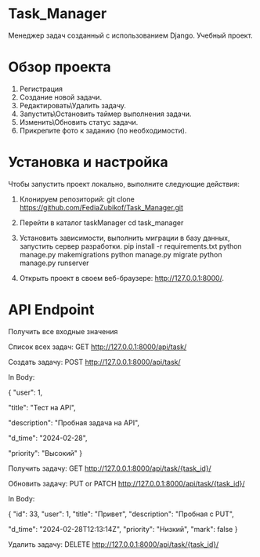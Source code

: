 # Task_Manager
Менеджер задач созданный с использованием Django. Учебный проект.

# Обзор проекта
1. Регистрация
2. Создание новой задачи.
3. Редактировать\Удалить задачу.
4. Запустить\Остановить таймер выполнения задачи.
5. Изменить\Обновить статус задачи.
6. Прикрепите фото к заданию (по необходимости).

# Установка и настройка
Чтобы запустить проект локально, выполните следующие действия:
1. Клонируем репозиторий:
git clone https://github.com/FediaZubikof/Task_Manager.git

2. Перейти в каталог taskManager
cd task_manager

3. Установить зависимости, выполнить миграции в базу данных, запустить сервер разработки.
pip install -r requirements.txt
python manage.py makemigrations
python manage.py migrate
python manage.py runserver

4. Открыть проект в своем веб-браузере: http://127.0.0.1:8000/.

# API Endpoint

Получить все входные значения

Список всех задач: GET http://127.0.0.1:8000/api/task/

Создать задачу: POST http://127.0.0.1:8000/api/task/

In Body:  

{
  "user": 1,
  
  "title": "Тест на API",
  
  "description": "Пробная задача на API",
  
  "d_time": "2024-02-28",
  
  "priority": "Высокий"
}


Получить задачу: GET http://127.0.0.1:8000/api/task/{task_id}/

Обновить задачу: PUT or PATCH http://127.0.0.1:8000/api/task/{task_id}/

In Body:

{
  "id": 33,
  "user": 1,
  "title": "Привет",
  "description": "Пробная с PUT",

  "d_time": "2024-02-28T12:13:14Z",
  "priority": "Низкий",
  "mark": false
  }


Удалить задачу: DELETE http://127.0.0.1:8000/api/task/{task_id}/
